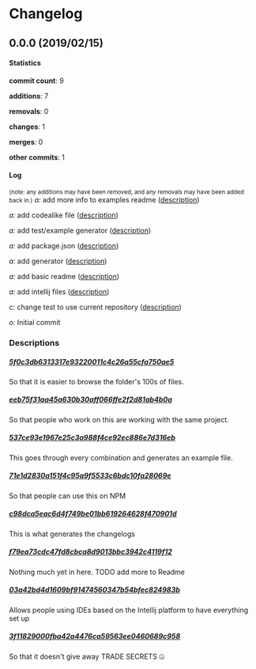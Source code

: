 # Changelog
## 0.0.0 (2019/02/15)
#### Statistics
**commit count**: 9

**additions**: 7

**removals**: 0

**changes**: 1

**merges**: 0

**other commits**: 1

#### Log
<small>(note: any additions may have been removed, and any removals may have been added back in.)</small>
*a:* add more info to examples readme ([description](#5f0c3db6313317e93220011c4c26a55cfa750ae5-3))

*a:* add codealike file ([description](#eeb75f31aa45a630b30aff066ffe2f2d81ab4b0a-3))

*a:* add test/example generator ([description](#537ce93e1967e25c3a988f4ce92ec886e7d316eb-3))

*a:* add package.json ([description](#71e1d2830a151f4c95a9f5533c6bdc10fa28069e-3))

*a:* add generator ([description](#c98dca5eac6d4f749be01bb619264628f470901d-3))

*a:* add basic readme ([description](#f79ea73cdc47fd8cbca8d9013bbc3942c4119f12-3))

*a:* add intellij files ([description](#03a42bd4d1609bf91474560347b54bfec824983b-3))

*c:* change test to use current repository ([description](#3f11829000fba42a4476ca59563ee0460689c958-3))

*o:* Initial commit

### Descriptions
##### [5f0c3db6313317e93220011c4c26a55cfa750ae5](commit/5f0c3db6313317e93220011c4c26a55cfa750ae5?refName=refs/heads/master)
So that it is easier to browse the folder's 100s of files.
##### [eeb75f31aa45a630b30aff066ffe2f2d81ab4b0a](commit/eeb75f31aa45a630b30aff066ffe2f2d81ab4b0a?refName=refs/heads/master)
So that people who work on this are working with the same project.
##### [537ce93e1967e25c3a988f4ce92ec886e7d316eb](commit/537ce93e1967e25c3a988f4ce92ec886e7d316eb?refName=refs/heads/master)
This goes through every combination and generates an example file.
##### [71e1d2830a151f4c95a9f5533c6bdc10fa28069e](commit/71e1d2830a151f4c95a9f5533c6bdc10fa28069e?refName=refs/heads/master)
So that people can use this on NPM
##### [c98dca5eac6d4f749be01bb619264628f470901d](commit/c98dca5eac6d4f749be01bb619264628f470901d?refName=refs/heads/master)
This is what generates the changelogs
##### [f79ea73cdc47fd8cbca8d9013bbc3942c4119f12](commit/f79ea73cdc47fd8cbca8d9013bbc3942c4119f12?refName=refs/heads/master)
Nothing much yet in here. TODO add more to Readme
##### [03a42bd4d1609bf91474560347b54bfec824983b](commit/03a42bd4d1609bf91474560347b54bfec824983b?refName=refs/heads/master)
Allows people using IDEs based on the Intellij platform to have everything set up
##### [3f11829000fba42a4476ca59563ee0460689c958](commit/3f11829000fba42a4476ca59563ee0460689c958?refName=refs/heads/master)
So that it doesn't give away TRADE SECRETS 🤐
